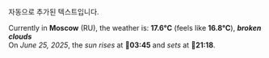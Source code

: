 
자동으로 추가된 텍스트입니다.

<!--START_SECTION:weather:moscow-->
Currently in **Moscow** (RU), the weather is: **17.6°C** (feels like **16.8°C**), ***broken clouds***<br/>
On *June 25, 2025*, the *sun rises* at 🌅**03:45** and *sets* at 🌇**21:18**.
<!--END_SECTION:weather-->
